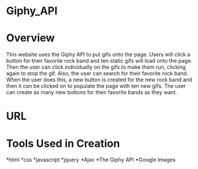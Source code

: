 # Giphy_API

# Overview
  This website uses the Giphy API to put gifs onto the page. Users will click a button for their favorite rock band and ten static gifs will load onto the page. Then the user can click individually on the gifs to make them run, clicking again to stop the gif.
  Also, the user can search for their favorite rock band. When the user does this, a new button is created for the new rock band and then it can be clicked on to populate the page with ten new gifs.
  The user can create as many new buttons for their favorite bands as they want.
  
  # URL
  
  
  # Tools Used in Creation
  *html
  *css
  *javascript
  *jquery
  *Ajax
  *The Giphy API
  *Google Images
